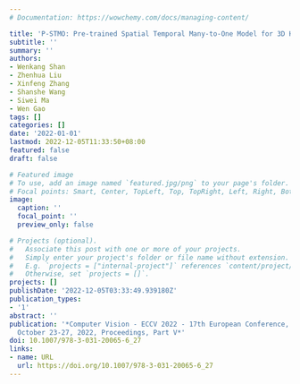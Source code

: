 ```yaml
---
# Documentation: https://wowchemy.com/docs/managing-content/

title: 'P-STMO: Pre-trained Spatial Temporal Many-to-One Model for 3D Human Pose Estimation'
subtitle: ''
summary: ''
authors:
- Wenkang Shan
- Zhenhua Liu
- Xinfeng Zhang
- Shanshe Wang
- Siwei Ma
- Wen Gao
tags: []
categories: []
date: '2022-01-01'
lastmod: 2022-12-05T11:33:50+08:00
featured: false
draft: false

# Featured image
# To use, add an image named `featured.jpg/png` to your page's folder.
# Focal points: Smart, Center, TopLeft, Top, TopRight, Left, Right, BottomLeft, Bottom, BottomRight.
image:
  caption: ''
  focal_point: ''
  preview_only: false

# Projects (optional).
#   Associate this post with one or more of your projects.
#   Simply enter your project's folder or file name without extension.
#   E.g. `projects = ["internal-project"]` references `content/project/deep-learning/index.md`.
#   Otherwise, set `projects = []`.
projects: []
publishDate: '2022-12-05T03:33:49.939180Z'
publication_types:
- '1'
abstract: ''
publication: '*Computer Vision - ECCV 2022 - 17th European Conference, Tel Aviv, Israel,
  October 23-27, 2022, Proceedings, Part V*'
doi: 10.1007/978-3-031-20065-6_27
links:
- name: URL
  url: https://doi.org/10.1007/978-3-031-20065-6_27
---
```

